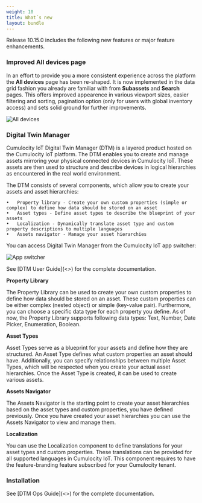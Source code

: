 ```yaml
---
weight: 10
title: What´s new
layout: bundle
---
```


Release 10.15.0 includes the following new features or major feature enhancements.

### Improved All devices page

In an effort to provide you a more consistent experience across the platform the **All devices** page has been re-shaped. It is now implemented in the data grid fashion you already are familiar with from **Subassets** and **Search** pages. This offers improved appearence in various viewport sizes, easier filtering and sorting, pagination option (only for users with global inventory access) and sets solid ground for further improvements.

![All devices](/images/release-notes/devmgmt-devices-alldevices.png)

### Digital Twin Manager

Cumulocity IoT Digital Twin Manager (DTM) is a layered product hosted on the Cumulocity IoT platform. The DTM enables you to create and manage assets mirroring your physical connected devices in Cumulocity IoT. These assets are then used to structure and describe devices in logical hierarchies as encountered in the real world environment.

The DTM consists of several components, which allow you to create your assets and asset hierarchies:

    •	Property library - Create your own custom properties (simple or complex) to define how data should be stored on an asset
    •	Asset types - Define asset types to describe the blueprint of your assets
    •	Localization - Dynamically translate asset type and custom property descriptions to multiple languages
    •	Assets navigator - Manage your asset hierarchies

You can access Digital Twin Manager from the Cumulocity IoT app switcher:

![App switcher](/images/dtm/app-switcher-dtm.png)

See [DTM User Guide](<<TBD>>) for the complete documentation.

**Property Library**

The Property Library can be used to create your own custom properties to define how data should be stored on an asset. These custom properties can be either complex (nested object) or simple (key-value pair). Furthermore, you can choose a specific data type for each property you define. As of now, the Property Library supports following data types: Text, Number, Date Picker, Enumeration, Boolean.

**Asset Types**

Asset Types serve as a blueprint for your assets and define how they are structured. An Asset Type defines what custom properties an asset should have. Additionally, you can specify relationships between multiple Asset Types, which will be respected when you create your actual asset hierarchies. Once the Asset Type is created, it can be used to create various assets.

**Assets Navigator**

The Assets Navigator is the starting point to create your asset hierarchies based on the asset types and custom properties, you have defined previously. Once you have created your asset hierarchies you can use the Assets Navigator to view and manage them.

**Localization**

You can use the Localization component to define translations for your asset types and custom properties. These translations can be provided for all supported languages in Cumulocity IoT. This component requires to have the feature-branding feature subscribed for your Cumulocity tenant.

### Installation

See [DTM Ops Guide](<<TBD>>) for the complete documentation.
